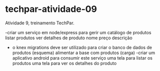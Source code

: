 # techpar-atividade-09
Atividade 9, treinamento TechPar.

-criar um serviço em node/express para gerir um catálogo de produtos
  listar produtos
  ver detalhes de produto
   nome
   preço
   descrição
- o knex migrations deve ser utilizado para
   criar o banco de dados de produtos (esquema)
   alimentar a base com produtos (carga)
-criar um aplicativo android para consumir este serviço
   uma tela para listar os produtos
   uma tela para ver os detalhes do produto
